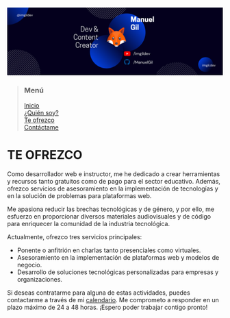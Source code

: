 ![banner](./assets/images/header.png)

> ### Menú
>
> [Inicio](./index.md) <br/>
> [¿Quién soy?](./about.md) <br/>
> [Te ofrezco](./services.md) <br/>
> [Contáctame](./contact.md) <br/>

# TE OFREZCO

Como desarrollador web e instructor, me he dedicado a crear herramientas y recursos tanto gratuitos como de pago para el sector educativo. Además, ofrezco servicios de asesoramiento en la implementación de tecnologías y en la solución de problemas para plataformas web.

Me apasiona reducir las brechas tecnológicas y de género, y por ello, me esfuerzo en proporcionar diversos materiales audiovisuales y de código para enriquecer la comunidad de la industria tecnológica.

Actualmente, ofrezco tres servicios principales:

- Ponente o anfitrión en charlas tanto presenciales como virtuales.
- Asesoramiento en la implementación de plataformas web y modelos de negocio.
- Desarrollo de soluciones tecnológicas personalizadas para empresas y organizaciones.

Si deseas contratarme para alguna de estas actividades, puedes contactarme a través de mi [calendario](https://calendly.com/d/2b4-z28-gvg). Me comprometo a responder en un plazo máximo de 24 a 48 horas. ¡Espero poder trabajar contigo pronto!

